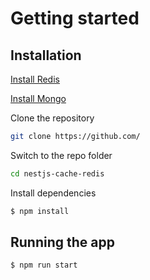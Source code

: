 
# Getting started

## Installation


[Install Redis](https://redis.io/topics/quickstart) 

[Install Mongo](https://docs.mongodb.com/guides/server/install/)

Clone the repository

```bash
git clone https://github.com/
```

Switch to the repo folder

```bash
cd nestjs-cache-redis
```
    
Install dependencies
    
```bash
$ npm install
```

## Running the app

```bash
$ npm run start
```
